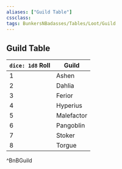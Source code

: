 ```yaml
---
aliases: ["Guild Table"]
cssclass: 
tags: BunkersNBadasses/Tables/Loot/Guild
---
```

## Guild Table

| `dice: 1d8` **Roll** | **Guild**  |
| -------------------- | ---------- |
| 1                    | Ashen      |
| 2                    | Dahlia     |
| 3                    | Ferior     |
| 4                    | Hyperius   |
| 5                    | Malefactor |
| 6                    | Pangoblin  |
| 7                    | Stoker     |
| 8                    | Torgue           |
^BnBGuild
